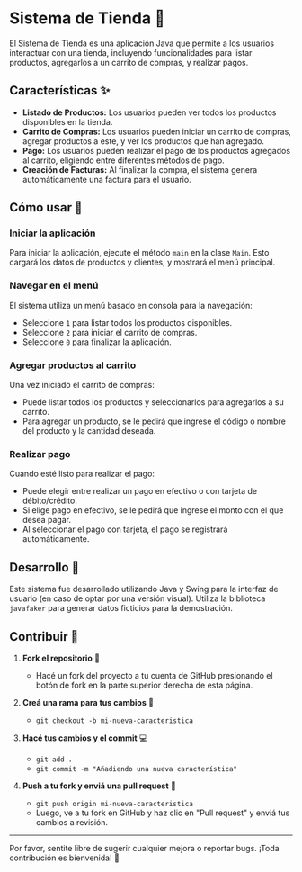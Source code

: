 # Sistema de Tienda 🛒

El Sistema de Tienda es una aplicación Java que permite a los usuarios interactuar con una tienda, incluyendo funcionalidades para listar productos, agregarlos a un carrito de compras, y realizar pagos.

## Características ✨

- **Listado de Productos:** Los usuarios pueden ver todos los productos disponibles en la tienda.
- **Carrito de Compras:** Los usuarios pueden iniciar un carrito de compras, agregar productos a este, y ver los productos que han agregado.
- **Pago:** Los usuarios pueden realizar el pago de los productos agregados al carrito, eligiendo entre diferentes métodos de pago.
- **Creación de Facturas:** Al finalizar la compra, el sistema genera automáticamente una factura para el usuario.

## Cómo usar 📖

### Iniciar la aplicación

Para iniciar la aplicación, ejecute el método `main` en la clase `Main`. Esto cargará los datos de productos y clientes, y mostrará el menú principal.

### Navegar en el menú

El sistema utiliza un menú basado en consola para la navegación:

- Seleccione `1` para listar todos los productos disponibles.
- Seleccione `2` para iniciar el carrito de compras.
- Seleccione `0` para finalizar la aplicación.

### Agregar productos al carrito

Una vez iniciado el carrito de compras:

- Puede listar todos los productos y seleccionarlos para agregarlos a su carrito.
- Para agregar un producto, se le pedirá que ingrese el código o nombre del producto y la cantidad deseada.

### Realizar pago

Cuando esté listo para realizar el pago:

- Puede elegir entre realizar un pago en efectivo o con tarjeta de débito/crédito.
- Si elige pago en efectivo, se le pedirá que ingrese el monto con el que desea pagar.
- Al seleccionar el pago con tarjeta, el pago se registrará automáticamente.

## Desarrollo 🚀

Este sistema fue desarrollado utilizando Java y Swing para la interfaz de usuario (en caso de optar por una versión visual). Utiliza la biblioteca `javafaker` para generar datos ficticios para la demostración.

## Contribuir 🤝

1. **Fork el repositorio** 🍴
   - Hacé un fork del proyecto a tu cuenta de GitHub presionando el botón de fork en la parte superior derecha de esta página.

2. **Creá una rama para tus cambios** 🌱
   - `git checkout -b mi-nueva-caracteristica`

3. **Hacé tus cambios y el commit** 💻
   - `git add .`
   - `git commit -m "Añadiendo una nueva característica"`

4. **Push a tu fork y enviá una pull request** 🔁
   - `git push origin mi-nueva-caracteristica`
   - Luego, ve a tu fork en GitHub y haz clic en "Pull request" y enviá tus cambios a revisión.

---

Por favor, sentite libre de sugerir cualquier mejora o reportar bugs. ¡Toda contribución es bienvenida! 🌟
